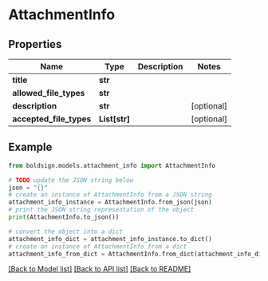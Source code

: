 # AttachmentInfo


## Properties

Name | Type | Description | Notes
------------ | ------------- | ------------- | -------------
**title** | **str** |  | 
**allowed_file_types** | **str** |  | 
**description** | **str** |  | [optional] 
**accepted_file_types** | **List[str]** |  | [optional] 

## Example

```python
from boldsign.models.attachment_info import AttachmentInfo

# TODO update the JSON string below
json = "{}"
# create an instance of AttachmentInfo from a JSON string
attachment_info_instance = AttachmentInfo.from_json(json)
# print the JSON string representation of the object
print(AttachmentInfo.to_json())

# convert the object into a dict
attachment_info_dict = attachment_info_instance.to_dict()
# create an instance of AttachmentInfo from a dict
attachment_info_from_dict = AttachmentInfo.from_dict(attachment_info_dict)
```
[[Back to Model list]](../README.md#documentation-for-models) [[Back to API list]](../README.md#documentation-for-api-endpoints) [[Back to README]](../README.md)


